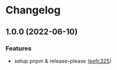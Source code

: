 # Changelog

## 1.0.0 (2022-06-10)


### Features

* setup pnpm & release-please ([eefc325](https://github.com/web3-storage/ucanto/commit/eefc325bc072b06b8b4a177ef3807d90c9e18c50))
